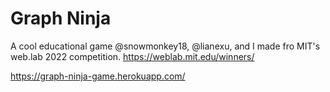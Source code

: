 # Graph Ninja

A cool educational game @snowmonkey18, @lianexu, and I made fro MIT's web.lab 2022 competition. https://weblab.mit.edu/winners/

https://graph-ninja-game.herokuapp.com/
